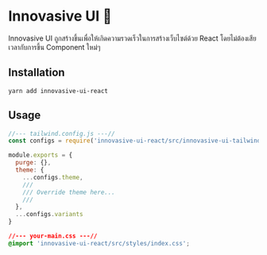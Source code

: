 # Innovasive UI 🎨

Innovasive UI ถูกสร้างขึ้นเพื่อให้เกิดความรวดเร็วในการสร้างเว็บไซต์ด้วย React โดยไม่ต้องเสียเวลากับการขึ้น Component ใหม่ๆ

## Installation

```
yarn add innovasive-ui-react
```

## Usage

```js
//--- tailwind.config.js ---//
const configs = require('innovasive-ui-react/src/innovasive-ui-tailwind.config')

module.exports = {
  purge: {},
  theme: {
    ...configs.theme,
    ///
    /// Override theme here...
    ///
  },
  ...configs.variants
}
```

```css
//--- your-main.css ---//
@import 'innovasive-ui-react/src/styles/index.css';
```
